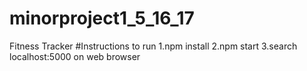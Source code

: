# minorproject1_5_16_17
Fitness Tracker
#Instructions to run
1.npm install
2.npm start
3.search localhost:5000 on web browser

